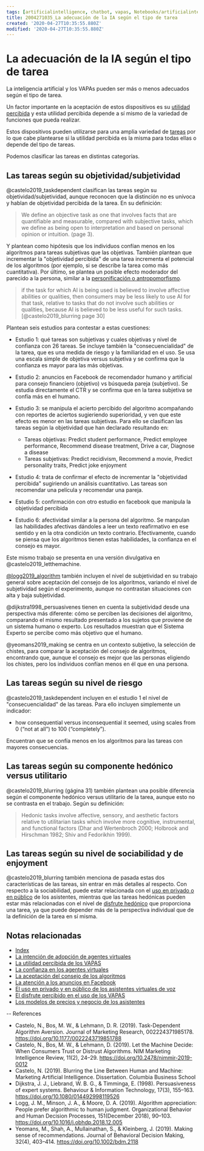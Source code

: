 ```yaml
---
tags: [artificialintelligence, chatbot, vapas, Notebooks/artificialintelligence, virtualagents, task, subjectivity]
title: 2004271035_La adecuación de la IA según el tipo de tarea
created: '2020-04-27T10:35:55.880Z'
modified: '2020-04-27T10:35:55.880Z'
---
```


# La adecuación de la IA según el tipo de tarea

La inteligencia artificial y los VAPAs pueden ser más o menos adecuados según el tipo de tarea. 

Un factor importante en la aceptación de estos dispositivos es su [utilidad percibida](2004060840_utilidad_percibidad_agentesvirtuales.md) y esta utilidad percibida depende a sí mismo de la variedad de funciones que pueda realizar.

Estos dispositivos pueden utilizarse para una amplia variedad de [tareas](2004110921_tareas_personales_asistentes.md) por lo que cabe plantearse si la utilidad percibida es la misma para todas ellas o depende del tipo de tareas.

Podemos clasificar las tareas en distintas categorías.

## Las tareas según su objetividad/subjetividad

@castelo2019_taskdependent clasifican las tareas según su objetividad/subjetividad, aunque reconocen que la distinción no es unívoca y hablan de objetividad percibida de la tarea. En su definición:

> We define an objective task as one that involves facts that are quantifiable and measurable, compared with subjective tasks, which we define as being open to interpretation and based on personal opinion or intuition. (page 3).

Y plantean como hipótesis que los individuos confían menos en los algoritmos para tareas subjetivas que las objetivas. También plantean que incrementar la "objetividad percibida" de una tarea incrementa el potencial de los algoritmos (por ejemplo, si se describe la tarea como más cuantitativa). Por último, se plantea un posible efecto moderador del parecido a la persona, similar a la [personificación o antropomorfismo](2004060734_antropomorfismo_vapas.md). 

> if the task for which AI is being used is believed to involve affective abilities or qualities, then consumers may be less likely to use AI for that task, relative to tasks that do not involve such abilities or qualities, because AI is believed to be less useful for such tasks. [@castelo2019_blurring page 30]

Plantean seis estudios para contestar a estas cuestiones:

- Estudio 1: qué tareas son subjetivas y cuales objetivas y nivel de confianza con 26 tareas. Se incluye también la "consecuencialidad" de la tarea, que es una medida de riesgo y la familiaridad en el uso. Se usa una escala simple de objetiva versus subjetiva y se confirma que la confianza es mayor para las más objetivas.

- Estudio 2: anuncios en Facebook de recomendador humano y artificial para consejo financiero (objetivo) vs búsqueda pareja (subjetivo). Se estudia directamente el CTR y se confirma que en la tarea subjetiva se confía más en el humano.

- Estudio 3: se manipula el acierto percibido del algoritmo acompañando con reportes de aciertos sugieriendo superioridad, y ven que este efecto es menor en las tareas subjetivas. Para ello se clasifican las tareas según la objetividad que han declarado resultando en:
  - Tareas objetivas: Predict student performance, Predict employee performance, Recommend disease treatment, Drive a car, Diagnose a disease
  - Tareas subjetivas: Predict recidivism, Recommend a movie, Predict personality traits, Predict joke enjoyment

- Estudio 4: trata de confirmar el efecto de incrementar la "objetividad percibida" sugiriendo un análisis cuantitativo. Las tareas son recomendar una película y recomendar una pareja. 

- Estudio 5: confirmación con otro estudio en facebook que manipula la objetividad percibida

- Estudio 6: afectividad similar a la persona del algoritmo. Se manpulan las habilidades afectivas dándoles a leer un texto reafirmativo en ese sentido y en la otra condición un texto contrario. Efectivamente, cuando se piensa que los algoritmos tienen estas habilidades, la confianza en el consejo es mayor.

Este mismo trabajo se presenta en una versión divulgativa en @castelo2019_letthemachine.

[@logg2019_algorithm](2004060917_aceptacion_consejo_algoritmos.md) también incluyen el nivel de subjetividad en su trabajo general sobre aceptación del consejo de los algoritmos, variando el nivel de subjetividad según el experimento, aunque no contrastan situaciones con alta y baja subjetividad.

@dijkstra1998_persuasivenes tienen en cuenta la subjetividad desde una perspectiva más diferente: cómo se perciben las decisiones del algoritmo, comparando el mismo resultado presentado a los sujetos que proviene de un sistema humano o experto. Los resultados muestran que el Sistema Experto se percibe como más objetivo que el humano.

@yeomans2019_making se centra en un contexto subjetivo, la selección de chistes, para comparar la aceptación del consejo de algoritmos, encontrando que, aunque el consejo es mejor que las personas eligiendo los chistes, pero los individuos confían menos en él que en una persona.

## Las tareas según su nivel de riesgo

@castelo2019_taskdependent incluyen en el estudio 1 el nivel de "consecuencialidad" de las tareas. Para ello incluyen simplemente un indicador:
- how consequential versus inconsequential it seemed, using scales from 0 (“not at all”) to 100 (“completely”). 

Encuentran que se confía menos en los algoritmos para las tareas con mayores consecuencias. 

## Las tareas según su componente hedónico versus utilitario

@castelo2019_blurring (gágina 31) también plantean una posible diferencia según el componente hedónico versus utilitario de la tarea, aunque esto no se contrasta en el trabajo. Según su definición:

> Hedonic tasks involve affective, sensory, and aesthetic factors relative to utilitarian tasks which involve more cognitive, instrumental, and functional factors (Dhar and Wertenbroch 2000; Holbrook and Hirschman 1982; Shiv and Fedorikhin 1999).

## Las tareas según su nivel de sociabilidad y de enjoyment

@castelo2019_blurring también menciona de pasada estas dos características de las tareas, sin entrar en más detalles al respecto. Con respecto a la sociabilidad, puede estar relacionada con el [uso en privado o en público](2004070858_uso_privado_publico_asistentes.md) de los asistentes, mientras que las tareas hedónicas pueden estar más relacionadas con el nivel de [disfrute hedónico](2004060858_disfrute_percibido_agentes_virtuales.md) que proporciona una tarea, ya que puede depender más de la perspectiva individual que de la definición de la tarea en sí misma.

## Notas relacionadas

- [Index](_2003101705_index.md)
- [La intención de adopción de agentes virtuales](2004060832_intencion_adopcion_agente_virtual.md)
- [La utilidad percibida de los VAPAS](2004060840_utilidad_percibidad_agentesvirtuales.md)
- [La confianza en los agentes virtuales](2004060904_confianza_agentevirtual.md)
- [La aceptación del consejo de los algoritmos](2004060917_aceptacion_consejo_algoritmos.md)
- [La atención a los anuncios en Facebook](2004180843_atencion_anuncios_facebook_segunamistad.md)
- [El uso en privado y en público de los asistentes virtuales de voz](2004070858_uso_privado_publico_asistentes.md)
- [El disfrute percibido en el uso de los VAPAS](2004060858_disfrute_percibido_agentes_virtuales.md)
- [Los modelos de precios y negocio de los asistentes](2004281216_modelos_precios_asistentes_virtuales.md)

--
References

- Castelo, N., Bos, M. W., & Lehmann, D. R. (2019). Task-Dependent Algorithm Aversion. Journal of Marketing Research, 002224371985178. https://doi.org/10.1177/0022243719851788
- Castelo, N., Bos, M. W., & Lehmann, D. (2019). Let the Machine Decide: When Consumers Trust or Distrust Algorithms. NIM Marketing Intelligence Review, 11(2), 24–29. https://doi.org/10.2478/nimmir-2019-0012
- Castelo, N. (2019). Blurring the Line Between Human and Machine: Marketing Artificial Intelligence. Dissertation. Columbia Business School
- Dijkstra, J. J., Liebrand, W. B. G., & Timminga, E. (1998). Persuasiveness of expert systems. Behaviour & Information Technology, 17(3), 155–163. https://doi.org/10.1080/014492998119526
- Logg, J. M., Minson, J. A., & Moore, D. A. (2019). Algorithm appreciation: People prefer algorithmic to human judgment. Organizational Behavior and Human Decision Processes, 151(December 2018), 90–103. https://doi.org/10.1016/j.obhdp.2018.12.005
- Yeomans, M., Shah, A., Mullainathan, S., & Kleinberg, J. (2019). Making sense of recommendations. Journal of Behavioral Decision Making, 32(4), 403–414. https://doi.org/10.1002/bdm.2118